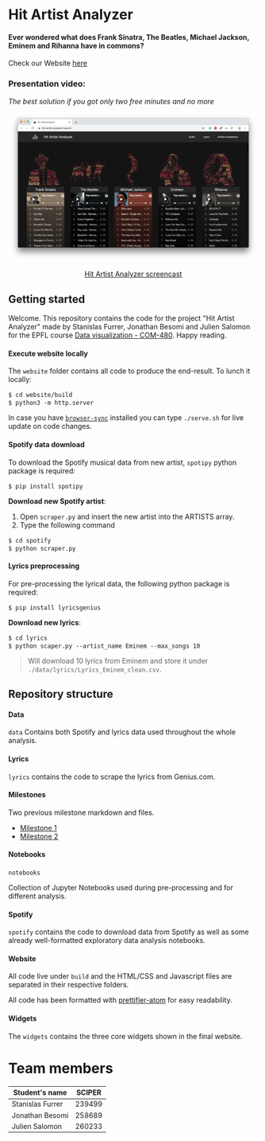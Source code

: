 # Hit Artist Analyzer

#### Ever wondered what does Frank Sinatra, The Beatles, Michael Jackson, Eminem and Rihanna have in commons?

Check our Website [here](https://stanfurrer.github.io/Hit-Artist-Analyzer/website/build/index2)
### Presentation video:

_The best solution if you got only two free minutes and no more_

<p align="center">
    <a href="https://www.youtube.com/watch?v=E69zIqW47ao">
        <img src="./website/github_header.png">
    </a>
</p>

<p align="center">
    <a href="https://www.youtube.com/watch?v=E69zIqW47ao">Hit Artist Analyzer screencast</a>
</a>


## Getting started

Welcome. This repository contains the code for the project "Hit Artist Analyzer" made by Stanislas Furrer, Jonathan Besomi and Julien Salomon for the EPFL course <a href="https://edu.epfl.ch/coursebook/en/data-visualization-COM-480">Data visualization - COM-480</a>. Happy reading.


#### Execute website locally

The `website` folder contains all code to produce the end-result. To lunch it locally:

```
$ cd website/build
$ python3 -m http.server
```

In case you have <a href="https://www.browsersync.io/">`browser-sync`</a> installed you can type `./serve.sh` for live update on code changes. 


#### Spotify data download
To download the Spotify musical data from new artist, `spotipy` python package is required:

```
$ pip install spotipy
```

**Download new Spotify artist**:

1. Open `scraper.py` and insert the new artist into the ARTISTS array. 
2. Type the following command

```
$ cd spotify
$ python scraper.py
```

#### Lyrics preprocessing
For pre-processing the lyrical data, the following python package is required:

```
$ pip install lyricsgenius
```

**Download new lyrics**:

```
$ cd lyrics
$ python scaper.py --artist_name Eminem --max_songs 10
```

> Will download 10 lyrics from Eminem and store it under `./data/lyrics/Lyrics_Eminem_clean.csv`.


## Repository structure

#### Data

`data` Contains both Spotify and lyrics data used throughout the whole analysis. 

#### Lyrics

`lyrics` contains the code to scrape the lyrics from Genius.com.

#### Milestones

Two previous milestone markdown and files.

- [Milestone 1](/milestones/milestone_1.md)
- [Milestone 2](https://github.com/stanFurrer/Hit-Artist-Analyzer/blob/main/milestones/milestone_2.pdf)

#### Notebooks

`notebooks`

Collection of Jupyter Notebooks used during pre-processing and for different analysis.
 
#### Spotify

`spotify` contains the code to download data from Spotify as well as some already well-formatted exploratory data analysis notebooks.


#### Website


All code live under `build` and the HTML/CSS and Javascript files are separated in their respective folders.

All code has been formatted with <a href="https://atom.io/packages/prettier-atom">prettifier-atom</a> for easy readability.


#### Widgets

The `widgets` contains the three core widgets shown in the final website.


# Team members

| Student's name  | SCIPER |
| --------------  | ------ |
| Stanislas Furrer| 239499 |
| Jonathan Besomi | 258689 |
| Julien Salomon  | 260233 |
